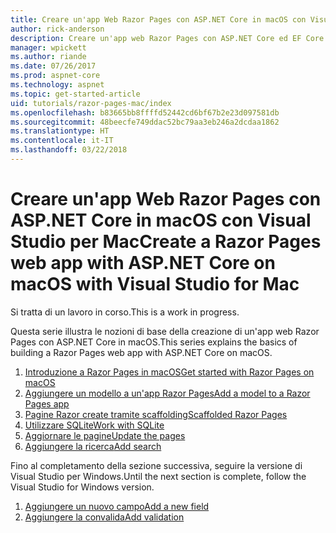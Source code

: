 ```yaml
---
title: Creare un'app Web Razor Pages con ASP.NET Core in macOS con Visual Studio per Mac
author: rick-anderson
description: Creare un'app web Razor Pages con ASP.NET Core ed EF Core.
manager: wpickett
ms.author: riande
ms.date: 07/26/2017
ms.prod: aspnet-core
ms.technology: aspnet
ms.topic: get-started-article
uid: tutorials/razor-pages-mac/index
ms.openlocfilehash: b83665bb8ffffd52442cd6bf67b2e23d097581db
ms.sourcegitcommit: 48beecfe749ddac52bc79aa3eb246a2dcdaa1862
ms.translationtype: HT
ms.contentlocale: it-IT
ms.lasthandoff: 03/22/2018
---
```

# <a name="create-a-razor-pages-web-app-with-aspnet-core-on-macos-with-visual-studio-for-mac"></a><span data-ttu-id="b957d-103">Creare un'app Web Razor Pages con ASP.NET Core in macOS con Visual Studio per Mac</span><span class="sxs-lookup"><span data-stu-id="b957d-103">Create a Razor Pages web app with ASP.NET Core on macOS with Visual Studio for Mac</span></span>

<span data-ttu-id="b957d-104">Si tratta di un lavoro in corso.</span><span class="sxs-lookup"><span data-stu-id="b957d-104">This is a work in progress.</span></span>

<span data-ttu-id="b957d-105">Questa serie illustra le nozioni di base della creazione di un'app web Razor Pages con ASP.NET Core in macOS.</span><span class="sxs-lookup"><span data-stu-id="b957d-105">This series explains the basics of building a Razor Pages web app with ASP.NET Core on macOS.</span></span>

1. [<span data-ttu-id="b957d-106">Introduzione a Razor Pages in macOS</span><span class="sxs-lookup"><span data-stu-id="b957d-106">Get started with Razor Pages on macOS</span></span>](xref:tutorials/razor-pages-mac/razor-pages-start)
1. [<span data-ttu-id="b957d-107">Aggiungere un modello a un'app Razor Pages</span><span class="sxs-lookup"><span data-stu-id="b957d-107">Add a model to a Razor Pages app</span></span>](xref:tutorials/razor-pages-mac/model)
1. [<span data-ttu-id="b957d-108">Pagine Razor create tramite scaffolding</span><span class="sxs-lookup"><span data-stu-id="b957d-108">Scaffolded Razor Pages</span></span>](xref:tutorials/razor-pages-mac/page)
1. [<span data-ttu-id="b957d-109">Utilizzare SQLite</span><span class="sxs-lookup"><span data-stu-id="b957d-109">Work with SQLite</span></span>](xref:tutorials/razor-pages-mac/sql)
1. [<span data-ttu-id="b957d-110">Aggiornare le pagine</span><span class="sxs-lookup"><span data-stu-id="b957d-110">Update the pages</span></span>](xref:tutorials/razor-pages-mac/da1)
1. [<span data-ttu-id="b957d-111">Aggiungere la ricerca</span><span class="sxs-lookup"><span data-stu-id="b957d-111">Add search</span></span>](xref:tutorials/razor-pages-mac/search)

<span data-ttu-id="b957d-112">Fino al completamento della sezione successiva, seguire la versione di Visual Studio per Windows.</span><span class="sxs-lookup"><span data-stu-id="b957d-112">Until the next section is complete, follow the Visual Studio for Windows version.</span></span>

1. [<span data-ttu-id="b957d-113">Aggiungere un nuovo campo</span><span class="sxs-lookup"><span data-stu-id="b957d-113">Add a new field</span></span>](xref:tutorials/razor-pages/new-field)
1. [<span data-ttu-id="b957d-114">Aggiungere la convalida</span><span class="sxs-lookup"><span data-stu-id="b957d-114">Add validation</span></span>](xref:tutorials/razor-pages/validation)
